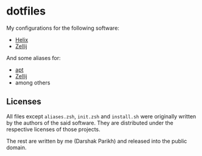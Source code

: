 # dotfiles

My configurations for the following software:

- [Helix](https://helix-editor.com/)
- [Zellij](https://zellij.dev/)

And some aliases for:

- [apt](https://en.wikipedia.org/wiki/Advanced_Packaging_Tool)
- [Zellij](https://zellij.dev/)
- among others



## Licenses

All files except `aliases.zsh`, `init.zsh` and `install.sh` were originally written by the authors of the
said software. They are distributed under the respective licenses of those projects.

The rest are written by me (Darshak Parikh) and released into the public domain.
